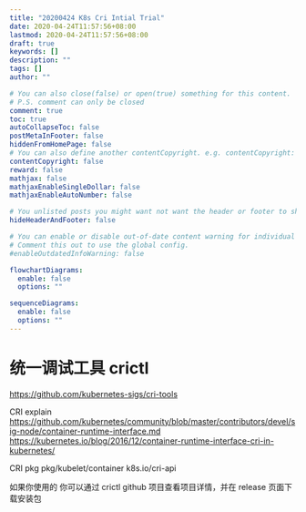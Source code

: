 ```yaml
---
title: "20200424 K8s Cri Intial Trial"
date: 2020-04-24T11:57:56+08:00
lastmod: 2020-04-24T11:57:56+08:00
draft: true
keywords: []
description: ""
tags: []
author: ""

# You can also close(false) or open(true) something for this content.
# P.S. comment can only be closed
comment: true
toc: true
autoCollapseToc: false
postMetaInFooter: false
hiddenFromHomePage: false
# You can also define another contentCopyright. e.g. contentCopyright: "This is another copyright."
contentCopyright: false
reward: false
mathjax: false
mathjaxEnableSingleDollar: false
mathjaxEnableAutoNumber: false

# You unlisted posts you might want not want the header or footer to show
hideHeaderAndFooter: false

# You can enable or disable out-of-date content warning for individual post.
# Comment this out to use the global config.
#enableOutdatedInfoWarning: false

flowchartDiagrams:
  enable: false
  options: ""

sequenceDiagrams: 
  enable: false
  options: ""
---
```


# 统一调试工具 crictl
https://github.com/kubernetes-sigs/cri-tools


CRI explain
https://github.com/kubernetes/community/blob/master/contributors/devel/sig-node/container-runtime-interface.md
https://kubernetes.io/blog/2016/12/container-runtime-interface-cri-in-kubernetes/

CRI pkg
pkg/kubelet/container
k8s.io/cri-api

如果你使用的
你可以通过 crictl github 项目查看项目详情，并在 release 页面下载安装包

```

```

